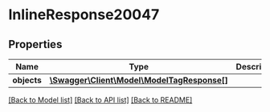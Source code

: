 # InlineResponse20047

## Properties
Name | Type | Description | Notes
------------ | ------------- | ------------- | -------------
**objects** | [**\Swagger\Client\Model\ModelTagResponse[]**](ModelTagResponse.md) |  | [optional] 

[[Back to Model list]](../../README.md#documentation-for-models) [[Back to API list]](../../README.md#documentation-for-api-endpoints) [[Back to README]](../../README.md)

